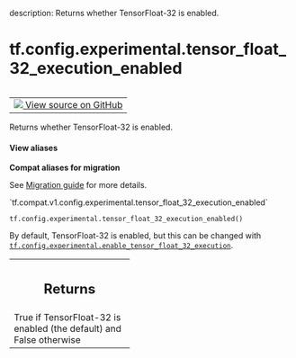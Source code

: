 description: Returns whether TensorFloat-32 is enabled.

<div itemscope itemtype="http://developers.google.com/ReferenceObject">
<meta itemprop="name" content="tf.config.experimental.tensor_float_32_execution_enabled" />
<meta itemprop="path" content="Stable" />
</div>

# tf.config.experimental.tensor_float_32_execution_enabled

<!-- Insert buttons and diff -->

<table class="tfo-notebook-buttons tfo-api nocontent" align="left">
<td>
  <a target="_blank" href="https://github.com/tensorflow/tensorflow/blob/r2.4/tensorflow/python/framework/config.py#L27-L37">
    <img src="https://www.tensorflow.org/images/GitHub-Mark-32px.png" />
    View source on GitHub
  </a>
</td>
</table>



Returns whether TensorFloat-32 is enabled.

<section class="expandable">
  <h4 class="showalways">View aliases</h4>
  <p>
<b>Compat aliases for migration</b>
<p>See
<a href="https://www.tensorflow.org/guide/migrate">Migration guide</a> for
more details.</p>
<p>`tf.compat.v1.config.experimental.tensor_float_32_execution_enabled`</p>
</p>
</section>

<pre class="devsite-click-to-copy prettyprint lang-py tfo-signature-link">
<code>tf.config.experimental.tensor_float_32_execution_enabled()
</code></pre>



<!-- Placeholder for "Used in" -->

By default, TensorFloat-32 is enabled, but this can be changed with
<a href="../../../tf/config/experimental/enable_tensor_float_32_execution.md"><code>tf.config.experimental.enable_tensor_float_32_execution</code></a>.

<!-- Tabular view -->
 <table class="responsive fixed orange">
<colgroup><col width="214px"><col></colgroup>
<tr><th colspan="2"><h2 class="add-link">Returns</h2></th></tr>
<tr class="alt">
<td colspan="2">
True if TensorFloat-32 is enabled (the default) and False otherwise
</td>
</tr>

</table>

